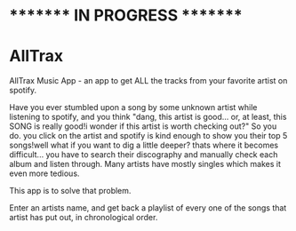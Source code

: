 # ******* IN PROGRESS *******


# AllTrax
AllTrax Music App - an app to get ALL the tracks from your favorite artist on spotify.

Have you ever stumbled upon a song by some unknown artist while listening to spotify,
and you think "dang, this artist is good... or, at least, this SONG is really good!i wonder if this artist is worth checking out?"
So you do. you click on the artist and spotify is kind enough to show you their top 5 songs!well what if you want to dig a little deeper? thats where it becomes difficult...
you have to search their discography and manually check each album and listen through. Many artists have mostly singles which makes it even more tedious.

This app is to solve that problem.

Enter an artists name, and get back a playlist of every one
of the songs that artist has put out, in chronological order.
